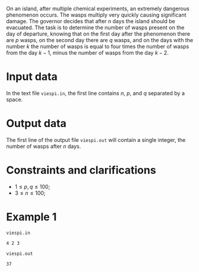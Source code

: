 On an island, after multiple chemical experiments, an extremely dangerous phenomenon occurs. The wasps multiply very quickly causing significant damage. The governor decides that after $n$ days the island should be evacuated. The task is to determine the number of wasps present on the day of departure, knowing that on the first day after the phenomenon there are $p$ wasps, on the second day there are $q$ wasps, and on the days with the number $k$ the number of wasps is equal to four times the number of wasps from the day $k-1$, minus the number of wasps from the day $k-2$.

# Input data

In the text file `viespi.in`, the first line contains $n$, $p$, and $q$ separated by a space.

# Output data

The first line of the output file `viespi.out` will contain a single integer, the number of wasps after $n$ days.

# Constraints and clarifications

* $1 \leq p, q \leq 100$;
* $3 \leq n \leq 100$;

# Example 1

`viespi.in`
```
4 2 3
```

`viespi.out`
```
37
```